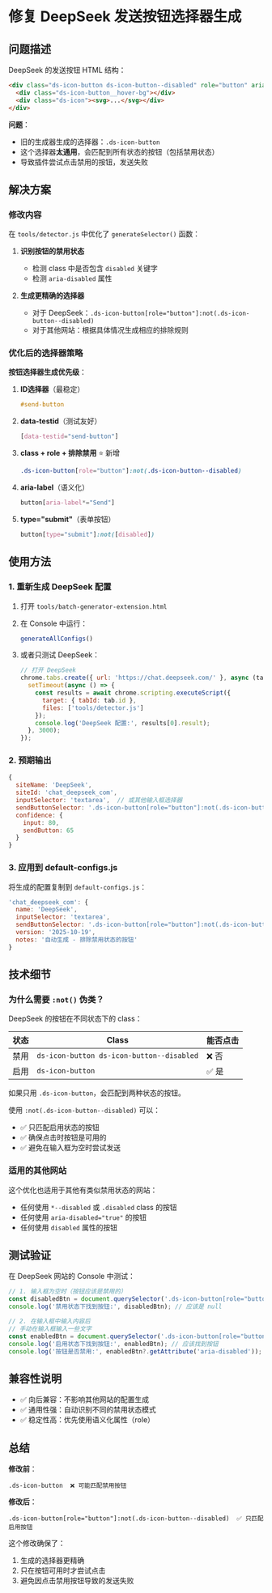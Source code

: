 # 修复 DeepSeek 发送按钮选择器生成

## 问题描述

DeepSeek 的发送按钮 HTML 结构：
```html
<div class="ds-icon-button ds-icon-button--disabled" role="button" aria-disabled="true">
  <div class="ds-icon-button__hover-bg"></div>
  <div class="ds-icon"><svg>...</svg></div>
</div>
```

**问题**：
- 旧的生成器生成的选择器：`.ds-icon-button`
- 这个选择器**太通用**，会匹配到所有状态的按钮（包括禁用状态）
- 导致插件尝试点击禁用的按钮，发送失败

## 解决方案

### 修改内容

在 `tools/detector.js` 中优化了 `generateSelector()` 函数：

1. **识别按钮的禁用状态**
   - 检测 class 中是否包含 `disabled` 关键字
   - 检测 `aria-disabled` 属性

2. **生成更精确的选择器**
   - 对于 DeepSeek：`.ds-icon-button[role="button"]:not(.ds-icon-button--disabled)`
   - 对于其他网站：根据具体情况生成相应的排除规则

### 优化后的选择器策略

**按钮选择器生成优先级**：

1. **ID选择器**（最稳定）
   ```css
   #send-button
   ```

2. **data-testid**（测试友好）
   ```css
   [data-testid="send-button"]
   ```

3. **class + role + 排除禁用** ⭐ 新增
   ```css
   .ds-icon-button[role="button"]:not(.ds-icon-button--disabled)
   ```

4. **aria-label**（语义化）
   ```css
   button[aria-label*="Send"]
   ```

5. **type="submit"**（表单按钮）
   ```css
   button[type="submit"]:not([disabled])
   ```

## 使用方法

### 1. 重新生成 DeepSeek 配置

1. 打开 `tools/batch-generator-extension.html`
2. 在 Console 中运行：
   ```javascript
   generateAllConfigs()
   ```

3. 或者只测试 DeepSeek：
   ```javascript
   // 打开 DeepSeek
   chrome.tabs.create({ url: 'https://chat.deepseek.com/' }, async (tab) => {
     setTimeout(async () => {
       const results = await chrome.scripting.executeScript({
         target: { tabId: tab.id },
         files: ['tools/detector.js']
       });
       console.log('DeepSeek 配置:', results[0].result);
     }, 3000);
   });
   ```

### 2. 预期输出

```javascript
{
  siteName: 'DeepSeek',
  siteId: 'chat_deepseek_com',
  inputSelector: 'textarea',  // 或其他输入框选择器
  sendButtonSelector: '.ds-icon-button[role="button"]:not(.ds-icon-button--disabled)',
  confidence: {
    input: 80,
    sendButton: 65
  }
}
```

### 3. 应用到 default-configs.js

将生成的配置复制到 `default-configs.js`：

```javascript
'chat_deepseek_com': {
  name: 'DeepSeek',
  inputSelector: 'textarea',
  sendButtonSelector: '.ds-icon-button[role="button"]:not(.ds-icon-button--disabled)',
  version: '2025-10-19',
  notes: '自动生成 - 排除禁用状态的按钮'
}
```

## 技术细节

### 为什么需要 `:not()` 伪类？

DeepSeek 的按钮在不同状态下的 class：

| 状态 | Class | 能否点击 |
|------|-------|---------|
| 禁用 | `ds-icon-button ds-icon-button--disabled` | ❌ 否 |
| 启用 | `ds-icon-button` | ✅ 是 |

如果只用 `.ds-icon-button`，会匹配到两种状态的按钮。

使用 `:not(.ds-icon-button--disabled)` 可以：
- ✅ 只匹配启用状态的按钮
- ✅ 确保点击时按钮是可用的
- ✅ 避免在输入框为空时尝试发送

### 适用的其他网站

这个优化也适用于其他有类似禁用状态的网站：
- 任何使用 `*--disabled` 或 `.disabled` class 的按钮
- 任何使用 `aria-disabled="true"` 的按钮
- 任何使用 `disabled` 属性的按钮

## 测试验证

在 DeepSeek 网站的 Console 中测试：

```javascript
// 1. 输入框为空时（按钮应该是禁用的）
const disabledBtn = document.querySelector('.ds-icon-button[role="button"]:not(.ds-icon-button--disabled)');
console.log('禁用状态下找到按钮:', disabledBtn); // 应该是 null

// 2. 在输入框中输入内容后
// 手动在输入框输入一些文字
const enabledBtn = document.querySelector('.ds-icon-button[role="button"]:not(.ds-icon-button--disabled)');
console.log('启用状态下找到按钮:', enabledBtn); // 应该找到按钮
console.log('按钮是否禁用:', enabledBtn?.getAttribute('aria-disabled')); // 应该是 null 或 'false'
```

## 兼容性说明

- ✅ 向后兼容：不影响其他网站的配置生成
- ✅ 通用性强：自动识别不同的禁用状态模式
- ✅ 稳定性高：优先使用语义化属性（role）

## 总结

**修改前**：
```
.ds-icon-button  ❌ 可能匹配禁用按钮
```

**修改后**：
```
.ds-icon-button[role="button"]:not(.ds-icon-button--disabled)  ✅ 只匹配启用按钮
```

这个修改确保了：
1. 生成的选择器更精确
2. 只在按钮可用时才尝试点击
3. 避免因点击禁用按钮导致的发送失败

